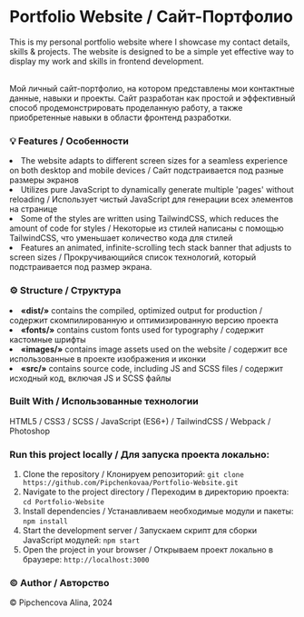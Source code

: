 <h1> Portfolio Website / Сайт-Портфолио </h1>
This is my personal portfolio website where I showcase my contact details, skills & projects. The website is designed to be a simple yet effective way to display my work and skills in frontend development.

<br>Мой личный сайт-портфолио, на котором представлены мои контактные данные, навыки и проекты. Сайт разработан как простой и эффективный способ продемонстрировать проделанную работу, а также приобретенные навыки в области фронтенд разработки.

<h3> <b> 💡 Features / Особенности </b> </h3>
<li>The website adapts to different screen sizes for a seamless experience on both desktop and mobile devices / Сайт подстраивается под разные размеры экранов</li>
<li>Utilizes pure JavaScript to dynamically generate multiple 'pages' without reloading / Использует чистый JavaScript для генерации всех элементов на странице</li>
<li>Some of the styles are written using TailwindCSS, which reduces the amount of code for styles / Некоторые из стилей написаны с помощью TailwindCSS, что уменьшает количество кода для стилей</li>
<li>Features an animated, infinite-scrolling tech stack banner that adjusts to screen sizes / Прокручивающийся список технологий, который подстраивается под размер экрана.</li>

<h3> <b> ⚙️ Structure / Структура </b> </h3>
<li><b>«dist/»</b> contains the compiled, optimized output for production / содержит скомпилированную и оптимизированную версию проекта</li>
<li><b>«fonts/»</b> contains custom fonts used for typography / содержит кастомные шрифты</li>
<li><b>«images/»</b> contains image assets used on the website / содержит все использованные в проекте изображения и иконки</li>
<li><b>«src/»</b> contains source code, including JS and SCSS files / содержит исходный код, включая JS и SCSS файлы</li>

<h3> <b> Built With / Использованные технологии </b> </h3>
HTML5 / CSS3 / SCSS / JavaScript (ES6+) / TailwindCSS / Webpack / Photoshop

<h3> <b> Run this project locally / Для запуска проекта локально: </b> </h3>

1) Clone the repository / Клонируем репозиторий: `git clone https://github.com/Pipchenkovaa/Portfolio-Website.git`<br>
2) Navigate to the project directory / Переходим в директорию проекта: `cd Portfolio-Website`<br>
3) Install dependencies / Устанавливаем необходимые модули и пакеты: `npm install`<br>
4) Start the development server / Запускаем скрипт для сборки JavaScript модулей: `npm start`<br>
5) Open the project in your browser / Открываем проект локально в браузере: `http://localhost:3000`<br>

<h3> <b> ©️ Author / Авторство </b> </h3>
© Pipchencova Alina, 2024
